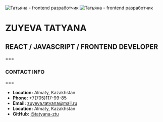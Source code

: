 ![Татьяна - frontend разработчик](https://media-exp1.licdn.com/dms/image/C4D16AQHBbaufw_9PXw/profile-displaybackgroundimage-shrink_350_1400/0/1656830074476?e=1668038400&v=beta&t=PrWdAEbosO7ceFh0Y1MUJOCMW1Jl-rdt6ZSquOqN1Fk)
![Татьяна - frontend разработчик](https://media-exp1.licdn.com/dms/image/C4D03AQFOZTCNCZZR0Q/profile-displayphoto-shrink_400_400/0/1660624204342?e=1668038400&v=beta&t=hIrPTipX-abLwT7SjcUVDhYZ8rVsXD6-EUlnAKkQMik)
# ZUYEVA TATYANA
## REACT / JAVASCRIPT / FRONTEND DEVELOPER
===
### CONTACT INFO
===
- __Location:__ Almaty, Kazakhstan
- __Phone:__ +7(705)117-99-85
- __Email:__ zuyeva.tatyana@mail.ru
- __Location:__ Almaty, Kazakhstan
- __GitHub:__ [@tatyana-ztu](https://github.com/TATYANA-ZTU)

